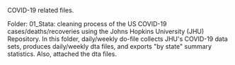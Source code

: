 COVID-19 related files.

Folder:
01_Stata: cleaning process of the US COVID-19 cases/deaths/recoveries using the Johns Hopkins University (JHU) Repository. In this folder, daily/weekly do-file collects JHU's COVID-19 data sets, produces daily/weekly dta files, and exports "by state" summary statistics. Also, attached the dta files.


